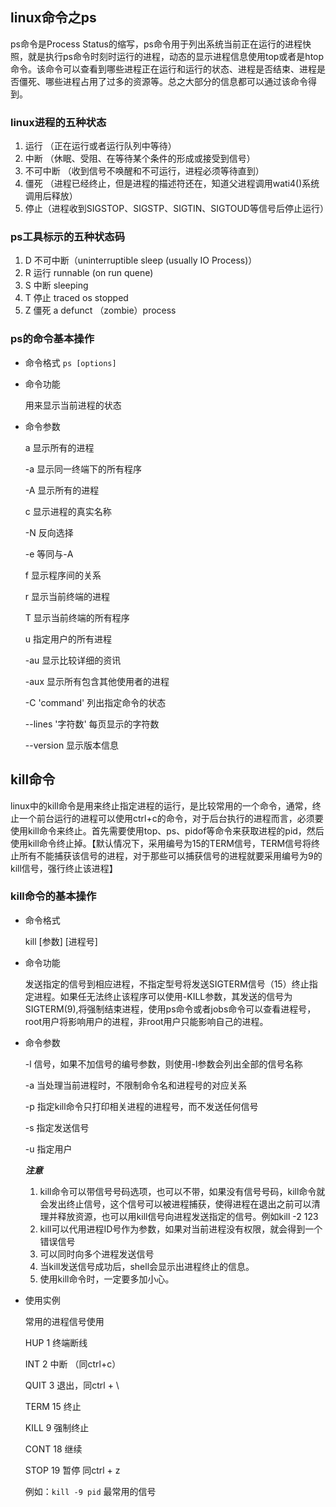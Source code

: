 ## linux命令之ps

ps命令是Process Status的缩写，ps命令用于列出系统当前正在运行的进程快照，就是执行ps命令时刻时运行的进程，动态的显示进程信息使用top或者是htop命令。该命令可以查看到哪些进程正在运行和运行的状态、进程是否结束、进程是否僵死、哪些进程占用了过多的资源等。总之大部分的信息都可以通过该命令得到。
### linux进程的五种状态
1. 运行 （正在运行或者运行队列中等待）
2. 中断 （休眠、受阻、在等待某个条件的形成或接受到信号）
3. 不可中断 （收到信号不唤醒和不可运行，进程必须等待直到）
4. 僵死 （进程已经终止，但是进程的描述符还在，知道父进程调用wati4()系统调用后释放）
5. 停止（进程收到SIGSTOP、SIGSTP、SIGTIN、SIGTOUD等信号后停止运行）

### ps工具标示的五种状态码

1. D 不可中断（uninterruptible sleep (usually IO Process)）
2. R 运行 runnable (on run quene)
3. S 中断 sleeping
4. T 停止 traced os stopped
5. Z 僵死 a defunct （zombie）process

### ps的命令基本操作

- 命令格式
  `ps [options]`
- 命令功能
  
  用来显示当前进程的状态

- 命令参数

    a 显示所有的进程

    -a 显示同一终端下的所有程序

    -A 显示所有的进程

    c 显示进程的真实名称

    -N 反向选择

    -e 等同与-A

    f 显示程序间的关系

    r 显示当前终端的进程

    T 显示当前终端的所有程序

    u 指定用户的所有进程

    -au 显示比较详细的资讯

    -aux 显示所有包含其他使用者的进程

    -C 'command' 列出指定命令的状态

    --lines '字符数' 每页显示的字符数

    --version 显示版本信息

## kill命令

linux中的kill命令是用来终止指定进程的运行，是比较常用的一个命令，通常，终止一个前台运行的进程可以使用ctrl+c的命令，对于后台执行的进程而言，必须要使用kill命令来终止。首先需要使用top、ps、pidof等命令来获取进程的pid，然后使用kill命令终止掉。【默认情况下，采用编号为15的TERM信号，TERM信号将终止所有不能捕获该信号的进程，对于那些可以捕获信号的进程就要采用编号为9的kill信号，强行终止该进程】

### kill命令的基本操作

- 命令格式
    
    kill [参数] [进程号]

- 命令功能

    发送指定的信号到相应进程，不指定型号将发送SIGTERM信号（15）终止指定进程。如果任无法终止该程序可以使用-KILL参数，其发送的信号为SIGTERM(9),将强制结束进程，使用ps命令或者jobs命令可以查看进程号，root用户将影响用户的进程，非root用户只能影响自己的进程。

- 命令参数

    -l 信号，如果不加信号的编号参数，则使用-l参数会列出全部的信号名称

    -a 当处理当前进程时，不限制命令名和进程号的对应关系

    -p 指定kill命令只打印相关进程的进程号，而不发送任何信号

    -s 指定发送信号

    -u 指定用户

    ***注意***

    1. kill命令可以带信号号码选项，也可以不带，如果没有信号号码，kill命令就会发出终止信号，这个信号可以被进程捕获，使得进程在退出之前可以清理并释放资源，也可以用kill信号向进程发送指定的信号。例如kill  -2 123
    2. kill可以代用进程ID号作为参数，如果对当前进程没有权限，就会得到一个错误信号
    3. 可以同时向多个进程发送信号
    4. 当kill发送信号成功后，shell会显示出进程终止的信息。
    5. 使用kill命令时，一定要多加小心。

- 使用实例

    常用的进程信号使用

    HUP 1  终端断线

    INT 2 中断 （同ctrl+c）

    QUIT 3 退出，同ctrl + \

    TERM 15 终止

    KILL 9 强制终止

    CONT 18 继续 

    STOP 19 暂停 同ctrl + z

  例如：`kill -9 pid` 最常用的信号